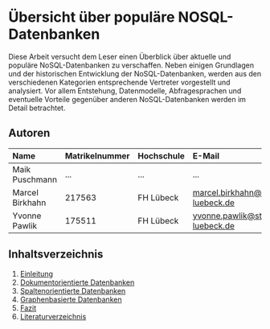 # Übersicht über populäre NOSQL-Datenbanken
Diese Arbeit versucht dem Leser einen Überblick über aktuelle und populäre NoSQL-Datenbanken zu verschaffen. Neben einigen Grundlagen und der historischen Entwicklung der NoSQL-Datenbanken, werden aus den verschiedenen Kategorien entsprechende Vertreter vorgestellt und analysiert. Vor allem Entstehung, Datenmodelle, Abfragesprachen und eventuelle Vorteile gegenüber anderen NoSQL-Datenbanken werden im Detail betrachtet.  

## Autoren

| Name          | Matrikelnummer | Hochschule | E-Mail                             |
|:--------------|:---------------|:-----------|:-----------------------------------|
|Maik Puschmann | ...            | ...        | ...                                |
|Marcel Birkhahn| 217563         | FH Lübeck  | marcel.birkhahn@stud.fh-luebeck.de |
|Yvonne Pawlik  | 175511         | FH Lübeck  | yvonne.pawlik@stud.fh-luebeck.de   |

## Inhaltsverzeichnis

1. [Einleitung](03_introduction.md)
2. [Dokumentorientierte Datenbanken](04_document-oriented-db.md)
3. [Spaltenorientierte Datenbanken](05_column-oriented-db.md)
4. [Graphenbasierte Datenbanken](06_graph-based-db.md)
5. [Fazit](07_conclusion.md)
7. [Literaturverzeichnis](08_references.md)